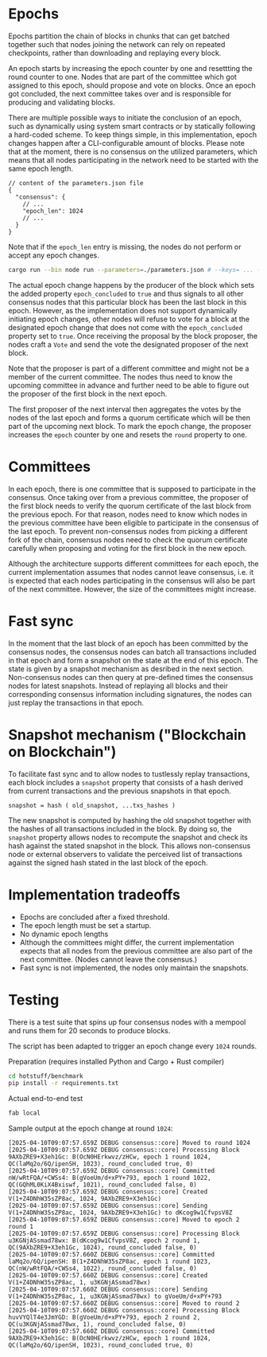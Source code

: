 # Epochs

Epochs partition the chain of blocks in chunks that can get batched together such that nodes joining the network can rely on repeated checkpoints, rather than downloading and replaying every block.

An epoch starts by increasing the epoch counter by one and resettting the round counter to one. Nodes that are part of the committee which got assigned to this epoch, should propose and vote on blocks. Once an epoch got concluded, the next committee takes over and is responsible for producing and validating blocks.

There are multiple possible ways to initiate the conclusion of an epoch, such as dynamically using system smart contracts or by statically following a hard-coded scheme. To keep things simple, in this implementation, epoch changes happen after a CLI-configurable amount of blocks. Please note that at the moment, there is no consensus on the utilized parameters, which means that all nodes participating in the network need to be started with the same epoch length.

```
// content of the parameters.json file
{
  "consensus": {
    // ...
    "epoch_len": 1024
    // ...
  }
}
```

Note that if the `epoch_len` entry is missing, the nodes do not perform or accept any epoch changes.

```sh
cargo run --bin node run --parameters=./parameters.json # --keys= ... --store=... --committee=...
```

The actual epoch change happens by the producer of the block which sets the added property `epoch_concluded` to `true` and thus signals to all other consensus nodes that this particular block has been the last block in this epoch. However, as the implementation does not support dynamically initiating epoch changes, other nodes will refuse to vote for a block at the designated epoch change that does not come with the `epoch_concluded` property set to `true`. Once receiving the proposal by the block proposer, the nodes craft a `Vote` and send the vote the designated proposer of the next block.

Note that the proposer is part of a different committee and might not be a member of the current committee. The nodes thus need to know the upcoming committee in advance and further need to be able to figure out the proposer of the first block in the next epoch.

The first proposer of the next interval then aggregates the votes by the nodes of the last epoch and forms a quorum certificate which will be then part of the upcoming next block. To mark the epoch change, the proposer increases the `epoch` counter by one and resets the `round` property to one.

# Committees

In each epoch, there is one committee that is supposed to participate in the consensus. Once taking over from a previous committee, the proposer of the first block needs to verify the quorum certificate of the last block from the previous epoch. For that reason, nodes need to know which nodes in the previous committee have been eligible to participate in the consensus of the last epoch. To prevent non-consensus nodes from picking a different fork of the chain, consensus nodes need to check the quorum certificate carefully when proposing and voting for the first block in the new epoch.

Although the architecture supports different committees for each epoch, the current implementation assumes that nodes cannot leave consensus, i.e. it is expected that each nodes participating in the consensus will also be part of the next committee. However, the size of the committees might increase.

# Fast sync

In the moment that the last block of an epoch has been committed by the consensus nodes, the consensus nodes can batch all transactions included in that epoch and form a snapshot on the state at the end of this epoch. The state is given by a snapshot mechanism as desribed in the next section. Non-consensus nodes can then query at pre-defined times the consensus nodes for latest snapshots. Instead of replaying all blocks and their corresponding consensus information including signatures, the nodes can just replay the transactions in that epoch.

# Snapshot mechanism ("Blockchain on Blockchain")

To facilitate fast sync and to allow nodes to tustlessly replay transactions, each block includes a `snapshot` property that consists of a hash derived from current transactions and the previous snapshots in that epoch.

```
snapshot = hash ( old_snapshot, ...txs_hashes )
```

The new snapshot is computed by hashing the old snapshot together with the hashes of all transactions included in the block. By doing so, the `snapshot` property allows nodes to recompute the snapshot and check its hash against the stated snapshot in the block. This allows non-consensus node or external observers to validate the perceived list of transactions against the signed hash stated in the last block of the epoch.

# Implementation tradeoffs

- Epochs are concluded after a fixed threshold.
- The epoch length must be set a startup.
- No dynamic epoch lengths
- Although the committees might differ, the current implementation expects that all nodes from the previous committee are also part of the next committee. (Nodes cannot leave the consensus.)
- Fast sync is not implemented, the nodes only maintain the snapshots.

# Testing

There is a test suite that spins up four consensus nodes with a mempool and runs them for 20 seconds to produce blocks.

The script has been adapted to trigger an epoch change every `1024` rounds.

Preparation (requires installed Python and Cargo + Rust compiler)

```sh
cd hotstuff/benchmark
pip install -r requirements.txt
```

Actual end-to-end test
```sh
fab local
```

Sample output at the epoch change at round `1024`:
```
[2025-04-10T09:07:57.659Z DEBUG consensus::core] Moved to round 1024
[2025-04-10T09:07:57.659Z DEBUG consensus::core] Processing Block 9AXbZRE9+X3eh1Gc: B(OcN0HErkwvz/zHCw, epoch 1 round 1024, QC(laMq2o/6Q/ipenSH, 1023), round_concluded true, 0)
[2025-04-10T09:07:57.659Z DEBUG consensus::core] Committed nW/wRtFQA/+CWSs4: B(gVoeUm/d+xPY+793, epoch 1 round 1022, QC(GQhML0KiX4Bxiswf, 1021), round_concluded false, 0)
[2025-04-10T09:07:57.659Z DEBUG consensus::core] Created V(1+Z4DNhW35sZP8ac, 1024, 9AXbZRE9+X3eh1Gc)
[2025-04-10T09:07:57.659Z DEBUG consensus::core] Sending V(1+Z4DNhW35sZP8ac, 1024, 9AXbZRE9+X3eh1Gc) to dKcog9w1CfvpsV8Z
[2025-04-10T09:07:57.659Z DEBUG consensus::core] Moved to epoch 2 round 1
[2025-04-10T09:07:57.659Z DEBUG consensus::core] Processing Block u3KGNjASsmad78wx: B(dKcog9w1CfvpsV8Z, epoch 2 round 1, QC(9AXbZRE9+X3eh1Gc, 1024), round_concluded false, 0)
[2025-04-10T09:07:57.660Z DEBUG consensus::core] Committed laMq2o/6Q/ipenSH: B(1+Z4DNhW35sZP8ac, epoch 1 round 1023, QC(nW/wRtFQA/+CWSs4, 1022), round_concluded false, 0)
[2025-04-10T09:07:57.660Z DEBUG consensus::core] Created V(1+Z4DNhW35sZP8ac, 1, u3KGNjASsmad78wx)
[2025-04-10T09:07:57.660Z DEBUG consensus::core] Sending V(1+Z4DNhW35sZP8ac, 1, u3KGNjASsmad78wx) to gVoeUm/d+xPY+793
[2025-04-10T09:07:57.660Z DEBUG consensus::core] Moved to round 2
[2025-04-10T09:07:57.660Z DEBUG consensus::core] Processing Block huvVYQlT4e3JmYGD: B(gVoeUm/d+xPY+793, epoch 2 round 2, QC(u3KGNjASsmad78wx, 1), round_concluded false, 0)
[2025-04-10T09:07:57.660Z DEBUG consensus::core] Committed 9AXbZRE9+X3eh1Gc: B(OcN0HErkwvz/zHCw, epoch 1 round 1024, QC(laMq2o/6Q/ipenSH, 1023), round_concluded true, 0)
```
